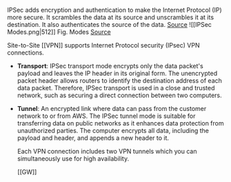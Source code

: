 
IPSec adds encryption and authentication to make the Internet Protocol (IP) more secure. It scrambles the data at its source and unscrambles it at its destination. It also authenticates the source of the data. [Source](https://aws.amazon.com/what-is/ipsec/)
![[IPSec Modes.png|512]]
Fig. Modes [Source](https://www.twingate.com/blog/ipsec-tunnel-mode)

Site-to-Site [[VPN]] supports Internet Protocol security (IPsec) VPN connections.
-   **Transport**: IPSec transport mode encrypts only the data packet's payload and leaves the IP header in its original form. The unencrypted packet header allows routers to identify the destination address of each data packet. Therefore, IPSec transport is used in a close and trusted network, such as securing a direct connection between two computers.
    
-   **Tunnel**: An encrypted link where data can pass from the customer network to or from AWS. The IPSec tunnel mode is suitable for transferring data on public networks as it enhances data protection from unauthorized parties. The computer encrypts all data, including the payload and header, and appends a new header to it.
    
    Each VPN connection includes two VPN tunnels which you can simultaneously use for high availability.
    
    [[GW]]
    
